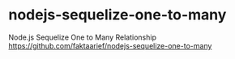 # nodejs-sequelize-one-to-many
Node.js Sequelize One to Many Relationship
https://github.com/faktaarief/nodejs-sequelize-one-to-many
